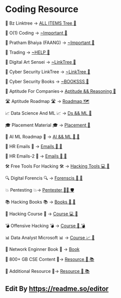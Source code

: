# Coding Resource

💼 Bz Linktree ->
[ALL ITEMS Tree 🧠](https://linktr.ee/bzlearnin)


💼 O(1) Coding ->
[~Important 🧠]( https://linktr.ee/o1codingclub12?lt_utm_source=lt_share_link#431272742 )

💼 Pratham Bhaiya (FAANG) ->
[~Important 🧠](https://linktr.ee/prathamKohli)

💼  Trading ->
[~HELP 🧠]( https://linktr.ee/tradearnacademyy )


💼  Digital Art Sensei ->
[~LinkTree 🧠](  https://linktr.ee/digitalartsensei )


💼  Cyber Security LinkTree ->
[~LinkTree 🧠]( https://linktr.ee/securiumacademy_ )


💼  Cyber Security Books ->
[~BOOKSSS 🧠]( https://mega.nz/folder/zVpUgJSZ#7cqeeCXtsws9DO1OYJMYjw )



💼 Aptitude For Companies->
[Aptitude && Reasoning 🧠](https://drive.google.com/drive/folders/1SkCOcAS0Kqvuz-MJkkjbFr1GSue6Ms6m)

🛣️ Aptitude Roadmap 🛣️ ->
[Roadmap 🗺️](https://whimsical.com/best-aptitude-roadmap-ViLAWSG7LzvsqSEeHu7Ga7)

📈 Data Science And ML 📈 ->
[Ds && ML 🤖](https://docs.google.com/document/d/1rq7RzjyW4bJWwqWpWEDjTC51yjj8RH7-B33TFGxdQU0/edit?tab=t.0)

🎓 Placement Material 🎓 ->
[Placement 🎯](https://drive.google.com/drive/u/0/folders/1Fqr4QWLOkQm_XXRIXnmCfudfg5R5Q3uU)


🤖 AI ML Roadmap 🤖 ->
[AI && ML 🧠 🧬](https://chatgpt.com/share/679aec3f-8ab4-8001-aec8-ca1b8c7a2989)

📧 HR Emails 📧  ->
[Emails 🔗 📇 ](https://docs.google.com/spreadsheets/d/1hx1f0T7IyKYr8cekG-xgFgfaS2rFuYjqwY4ZODMWxrw/htmlview)


📧 HR Emails-2 📧  ->
[Emails 🔗 📩](https://drive.google.com/file/d/1EdK7CHjTnsHDjnLGjMj2gF3lwBMJ3UVP/view?mcp_token=eyJwaWQiOjExODAxNTIsInNpZCI6MTEzOTg0MDI4MCwiYXgiOiIyNDIzMmZlN2EyMDczZjVmODcyOTllODRhYzFjNGI1ZiIsInRzIjoxNzM4MjE0NzUwLCJleHAiOjE3NDA2MzM5NTB9.IgZ3UKZMHmLNZfg2I9tuiMa0BTRnUhFj5SirdyhTzCw)


🛠️ Free Tools For Hacking 🛠️  ->
[Hacking Tools 💻 🧰](https://docs.google.com/document/u/0/d/1VhsAx7CPhCTeu7n-1x3agnLQHtbd1drLxQUFHSo9c7A/mobilebasic)



🔍 Digital Forencis 🔍  ->
[Forenscis 🔬 🧪](https://chatgpt.com/share/6796dbfc-4c1c-8001-9e1d-1531a04ff84e)



💥 Pentesting  💥->
[Pentester 🕵️‍♂️ 🛡️](https://chatgpt.com/share/6796dd58-6520-8001-9959-298f96af562d)



📚 Hacking Books 📚 ->
[Books 🔗 📘](https://drive.google.com/drive/u/0/folders/14st3KbI4rqisRh4dE3F_69gw8hn6X1DC?mcp_token=eyJwaWQiOjIyNDgxNDgsInNpZCI6MzgyMjE0Mjk0LCJheCI6IjE5NjA0ZTAyMGJiZjFhZjhjZGNlNDA3NjNjOWIxZTExIiwidHMiOjE3Mzc3MzM0MzUsImV4cCI6MTc0MDE1MjYzNX0.xCfMKabtpj1hVWA9CxYff_DaMoYGhV2lNN0wosTUQBo)


🎥 Hacking Course 🎥 ->
[Course 💻 🧠](https://drive.google.com/drive/folders/1z7Tc0ulYnhUsg2h3fDiPHOpbMSGGZnZI)



💣 Offensive Hacking 💣  ->
[Course  🎯 💣](https://docs.google.com/document/d/1gP9PQqQOiNPwmeqHuvW46gx-y0ngBFlpstW-afRJDT4/mobilebasic)


📊  Data Analyst Microsoft 📊  ->
[Course 📈 🧮 ](https://learn.microsoft.com/en-us/training/career-paths/data-analyst)



📕 Network Enginner Book 📕 ->
[Book](https://drive.google.com/file/d/1GzwdUZKLUt1emUvOSHdBHWnjp6ctvj06/view?mcp_token=eyJwaWQiOjIyNDgxNDgsInNpZCI6Mjk1NTUzNzc4LCJheCI6ImY3M2MzOTU3MzJmNzQwMjM5MTAxMDIyOGZmZTgyZGM3IiwidHMiOjE3MzgyMTQ4NDgsImV4cCI6MTc0MDYzNDA0OH0.mW6MClDTHP8shDfKKP_tUiroMpW7Is3G82bYL7Kk52Y)


💼 800+ GB CSE Content  💼->
[Resource 🔗 📚](https://mega.nz/folder/lm5lgQxT#Qh52YqE0-kwP_-eWohMBbw/folder/B7JSRLTB)


💼 Additional Resource  💼->
[Resource 🔗 📚](https://linktr.ee/mechcode?lt_utm_source=lt_share_link#453695029)



## Edit By https://readme.so/editor
